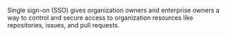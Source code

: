 Single sign-on (SSO) gives organization owners and enterprise owners a way to control and secure access to organization resources like repositories, issues, and pull requests.
